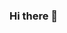 ### Hi there 👋

<!--
**areyes403/areyes403** is a ✨ _special_ ✨ repository because its `README.md` (this file) appears on your GitHub profile.
![](https://developer.android.com/topic/libraries/architecture/images/final-architecture.png)
![alt text](https://developer.android.com/topic/libraries/architecture/images/final-architecture.png)


Here are some ideas to get you started:

- 🔭 I’m currently working on ...
- 🌱 I’m currently learning ...
- 👯 I’m looking to collaborate on ...
- 🤔 I’m looking for help with ...
- 💬 Ask me about ...
- 📫 How to reach me: ...
- 😄 Pronouns: ...
- ⚡ Fun fact: ...
-->
